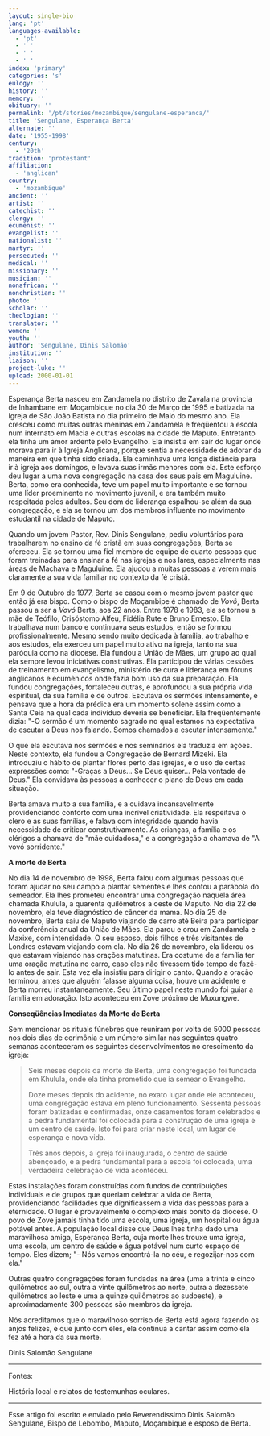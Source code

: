 ```yaml
---
layout: single-bio
lang: 'pt'
languages-available:
  - 'pt'
  - ' '
  - ' '
  - ' '
index: 'primary'
categories: 's'
eulogy: ''
history: ''
memory: ''
obituary: ''
permalink: '/pt/stories/mozambique/sengulane-esperanca/'
title: 'Sengulane, Esperança Berta'
alternate: ''
date: '1955-1998'
century:
  - '20th'
tradition: 'protestant'
affiliation:
  - 'anglican'
country:
  - 'mozambique'
ancient: ''
artist: ''
catechist: ''
clergy: ''
ecumenist: ''
evangelist: ''
nationalist: ''
martyr: ''
persecuted: ''
medical: ''
missionary: ''
musician: ''
nonafrican: ''
nonchristian: ''
photo: ''
scholar: ''
theologian: ''
translator: ''
women: ''
youth: ''
author: 'Sengulane, Dinis Salomão'
institution: ''
liaison: ''
project-luke: ''
upload: 2000-01-01
---
```



Esperança Berta nasceu em Zandamela no distrito de Zavala na provincia de Inhambane em Moçambique no dia 30 de Março de 1995 e batizada na Igreja de São João Batista no dia primeiro de Maio do mesmo ano. Ela cresceu como muitas outras meninas em Zandamela e freqüentou a escola num internato em Macia e outras escolas na cidade de Maputo. Entretanto ela tinha um amor ardente pelo Evangelho. Ela insistia em sair do lugar onde morava para ir à Igreja Anglicana, porque sentia a necessidade de adorar da maneira em que tinha sido criada. Ela caminhava uma longa distância para ir à igreja aos domingos, e levava suas irmãs menores com ela. Este esforço deu lugar a uma nova congregação na casa dos seus pais em Maguluine. Berta, como era conhecida, teve um papel muito importante e se tornou uma líder proeminente no movimento juvenil, e era também muito respeitada pelos adultos. Seu dom de liderança espalhou-se além da sua congregação, e ela se tornou um dos membros influente no movimento estudantil na cidade de Maputo.

Quando um jovem Pastor, Rev. Dinis Sengulane, pediu voluntários para trabalharem no ensino da fé cristã em suas congregações, Berta se ofereceu. Ela se tornou uma fiel membro de equipe de quarto pessoas que foram treinadas para ensinar a fé nas igrejas e nos lares, especialmente nas áreas de Machava e Maguluine. Ela ajudou a muitas pessoas a verem mais claramente a sua vida familiar no contexto da fé cristã.

Em 9 de Outubro de 1977, Berta se casou com o mesmo jovem pastor que então já era bispo. Como o bispo de Moçambipe é chamado de *Vovô*, Berta passou a ser a *Vovó* Berta, aos 22 anos. Entre 1978 e 1983, ela se tornou a mãe de Teófilo, Crisóstomo Alfeu, Fidélia Rute e Bruno Ernesto. Ela trabalhava num banco e continuava seus estudos, então se formou profissionalmente. Mesmo sendo muito dedicada à família, ao trabalho e aos estudos, ela exerceu um papel muito ativo na igreja, tanto na sua paróquia como na diocese. Ela fundou a União de Mães, um grupo ao qual ela sempre levou iniciativas construtivas. Ela participou de várias cessões de treinamento em evangelismo, ministério de cura e liderança em fóruns anglicanos e ecumênicos onde fazia bom uso da sua preparação. Ela fundou congregações, fortaleceu outras, e aprofundou a sua própria vida espiritual, da sua família e de outros. Escutava os sermões intensamente, e pensava que a hora da prédica era um momento solene assim como a Santa Ceia na qual cada indivíduo deveria se beneficiar. Ela freqüentemente dizia: "-O sermão é um momento sagrado no qual estamos na expectativa de escutar a Deus nos falando. Somos chamados a escutar intensamente."

O que ela escutava nos sermões e nos seminários ela traduzia em ações. Neste contexto, ela fundou a Congregação de Bernard Mizeki. Ela introduziu o hábito de plantar flores perto das igrejas, e o uso de certas expressões como: "-Graças a Deus... Se Deus quiser… Pela vontade de Deus." Ela convidava às pessoas a conhecer o plano de Deus em cada situação.

Berta amava muito a sua família, e a cuidava incansavelmente providenciando conforto com uma incrível criatividade. Ela respeitava o clero e as suas famílias, e falava com integridade quando havia necessidade de criticar construtivamente. As crianças, a família e os clérigos a chamava de "mãe cuidadosa," e a congregação a chamava de "A vovó sorridente."

**A morte de Berta**

No dia 14 de novembro de 1998, Berta falou com algumas pessoas que foram ajudar no seu campo a plantar sementes e lhes contou a parábola do semeador. Ela lhes prometeu encontrar uma congregação naquela área chamada Khulula, a quarenta quilômetros a oeste de Maputo. No dia 22 de novembro, ela teve diagnóstico de câncer da mama. No dia 25 de novembro, Berta saiu de Maputo viajando de carro até Beira para participar da conferência anual da União de Mães. Ela parou e orou em Zandamela e Maxixe, com intensidade. O seu esposo, dois filhos e três visitantes de Londres estavam viajando com ela. No dia 26 de novembro, ela liderou os que estavam viajando nas orações matutinas. Era costume de a família ter uma oração matutina no carro, caso eles não tivessem tido tempo de fazê-lo antes de sair. Esta vez ela insistiu para dirigir o canto. Quando a oração terminou, antes que alguém falasse alguma coisa, houve um acidente e Berta morreu instantaneamente. Seu último papel neste mundo foi guiar a família em adoração. Isto aconteceu em Zove próximo de Muxungwe.

**Conseqüências Imediatas da Morte de Berta**

Sem mencionar os rituais fúnebres que reuniram por volta de 5000 pessoas nos dois dias de cerimônia e um número similar nas seguintes quatro semanas aconteceram os seguintes desenvolvimentos no crescimento da igreja:

> Seis meses depois da morte de Berta, uma congregação foi fundada em Khulula, onde ela tinha prometido que ia semear o Evangelho.
> 
> 
> 
> Doze meses depois do acidente, no exato lugar onde ele aconteceu, uma congregação estava em pleno funcionamento. Sessenta pessoas foram batizadas e confirmadas, onze casamentos foram celebrados e a pedra fundamental foi colocada para a construção de uma igreja e um centro de saúde. Isto foi para criar neste local, um lugar de esperança e nova vida.
> 
> Três anos depois, a igreja foi inaugurada, o centro de saúde abençoado, e a pedra fundamental para a escola foi colocada, uma verdadeira celebração de vida aconteceu.

Estas instalações foram construídas com fundos de contribuições individuais e de grupos que queriam celebrar a vida de Berta, providenciando facilidades que dignificassem a vida das pessoas para a eternidade. O lugar é provavelmente o complexo mais bonito da diocese. O povo de Zove jamais tinha tido uma escola, uma igreja, um hospital ou água potável antes. A população local disse que Deus lhes tinha dado uma maravilhosa amiga, Esperança Berta, cuja morte lhes trouxe uma igreja, uma escola, um centro de saúde e água potável num curto espaço de tempo. Eles dizem; "- Nós vamos encontrá-la no céu, e regozijar-nos com ela."

Outras quatro congregações foram fundadas na área (uma a trinta e cinco quilômetros ao sul, outra a vinte quilômetros ao norte, outra a dezessete quilômetros ao leste e uma a quinze quilômetros ao sudoeste), e aproximadamente 300 pessoas são membros da igreja.

Nós acreditamos que o maravilhoso sorriso de Berta está agora fazendo os anjos felizes, e que junto com eles, ela continua a cantar assim como ela fez até a hora da sua morte.

Dinis Salomão Sengulane

---

Fontes:

História local e relatos de testemunhas oculares.

---

Esse artigo foi escrito e enviado pelo Reverendíssimo Dinis Salomão Sengulane, Bispo de Lebombo, Maputo, Moçambique e esposo de Berta.